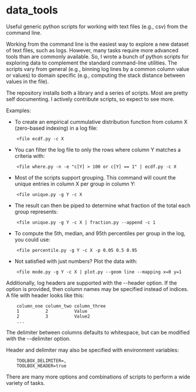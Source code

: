 data_tools
=============
Useful generic python scripts for working with text files (e.g., csv) from the command line.

Working from the command line is the easiest way to explore a new dataset of text files, such as logs. However, many tasks require 
more advanced tools than are commonly available. So, I wrote a bunch of python scripts for exploring data to complement the standard 
command-line utilities. The scripts vary from general (e.g., binning log lines by a common column value or values) to domain specific 
(e.g., computing the stack distance between values in the file).

The repository installs both a library and a series of scripts. Most are pretty self documenting. I actively contribute scripts, so 
expect to see more.

Examples:
* To create an empirical cummulative distribution function from column X (zero-based indexing) in a log file:
```
	<file ecdf.py -c X
```
* You can filter the log file to only the rows where column Y matches a criteria with:
```
	<file where.py -n -e "c[Y] > 100 or c[Y] == 1" | ecdf.py -c X
```
* Most of the scripts support grouping. This command will count the unique entries in column X per group in column Y:
```
	<file unique.py -g Y -c X
```
* The result can then be piped to determine what fraction of the total each group represents:
```
	<file unique.py -g Y -c X | fraction.py --append -c 1
```
* To compute the 5th, median, and 95th percentiles per group in the log, you could use:
```
	<file percentile.py -g Y -c X -p 0.05 0.5 0.95
```
* Not satisfied with just numbers? Plot the data with:
```
	<file mode.py -g Y -c X | plot.py --geom line --mapping x=0 y=1
```

Additionally, log headers are supported with the --header option. If the option is provided, then column names may be specified instead of indices.
A file with header looks like this:
```
	column_one column_two column_three
	1          2          Value
	2          3          Value2
	...
```
The delimiter between columns defaults to whitespace, but can be modified with the --delimiter option. 

Header and delimiter may also be specified with environment variables:
```
	TOOLBOX_DELIMITER=,
	TOOLBOX_HEADER=true
```

There are many more options and combinations of scripts to perform a wide variety of tasks.

